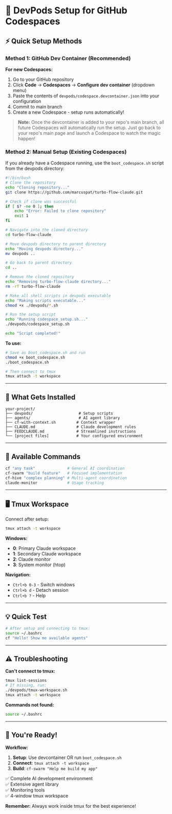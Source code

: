 # 🚀 DevPods Setup for GitHub Codespaces

## ⚡ Quick Setup Methods

### **Method 1: GitHub Dev Container (Recommended)**

**For new Codespaces:**
1. Go to your GitHub repository
2. Click **Code** → **Codespaces** → **Configure dev container** (dropdown menu)
3. Paste the contents of `devpods/codespace.devcontainer.json` into your configuration
4. Commit to main branch
5. Create a new Codespace - setup runs automatically!

> **Note:** Once the devcontainer is added to your repo's main branch, all future Codespaces will automatically run the setup. Just go back to your repo's main page and launch a Codespace to watch the magic happen!

### **Method 2: Manual Setup (Existing Codespaces)**

If you already have a Codespace running, use the `boot_codespace.sh` script from the devpods directory:

```bash
#!/bin/bash
# Clone the repository
echo "Cloning repository..."
git clone https://github.com/marcuspat/turbo-flow-claude.git

# Check if clone was successful
if [ $? -ne 0 ]; then
    echo "Error: Failed to clone repository"
    exit 1
fi

# Navigate into the cloned directory
cd turbo-flow-claude

# Move devpods directory to parent directory
echo "Moving devpods directory..."
mv devpods ..

# Go back to parent directory
cd ..

# Remove the cloned repository
echo "Removing turbo-flow-claude directory..."
rm -rf turbo-flow-claude

# Make all shell scripts in devpods executable
echo "Making scripts executable..."
chmod +x ./devpods/*.sh

# Run the setup script
echo "Running codespace_setup.sh..."
./devpods/codespace_setup.sh

echo "Script completed!"
```

**To use:**
```bash
# Save as boot_codespace.sh and run
chmod +x boot_codespace.sh
./boot_codespace.sh

# Then connect to tmux
tmux attach -t workspace
```

---

## 📁 What Gets Installed

```
your-project/
├── devpods/                    # Setup scripts
├── agents/                     # AI agent library
├── cf-with-context.sh         # Context wrapper
├── CLAUDE.md                  # Claude development rules
├── FEEDCLAUDE.md              # Streamlined instructions
└── [project files]            # Your configured environment
```

---

## 🎯 Available Commands

```bash
cf "any task"              # General AI coordination
cf-swarm "build feature"   # Focused implementation
cf-hive "complex planning" # Multi-agent coordination
claude-monitor             # Usage tracking
```

---

## 🖥️ Tmux Workspace

Connect after setup:
```bash
tmux attach -t workspace
```

**Windows:**
- **0**: Primary Claude workspace
- **1**: Secondary Claude workspace  
- **2**: Claude monitor
- **3**: System monitor (htop)

**Navigation:**
- `Ctrl+b 0-3` - Switch windows
- `Ctrl+b d` - Detach session
- `Ctrl+b ?` - Help

---

## 💡 Quick Test

```bash
# After setup and connecting to tmux:
source ~/.bashrc
cf "Hello! Show me available agents"
```

---

## ⚠️ Troubleshooting

**Can't connect to tmux:**
```bash
tmux list-sessions
# If missing, run:
./devpods/tmux-workspace.sh
tmux attach -t workspace
```

**Commands not found:**
```bash
source ~/.bashrc
```

---

## 🎉 You're Ready!

**Workflow:**
1. **Setup**: Use devcontainer OR run `boot_codespace.sh`
2. **Connect**: `tmux attach -t workspace`  
3. **Build**: `cf-swarm "Help me build my app"`

✅ Complete AI development environment  
✅ Extensive agent library  
✅ Monitoring tools  
✅ 4-window tmux workspace  

**Remember:** Always work inside tmux for the best experience!
